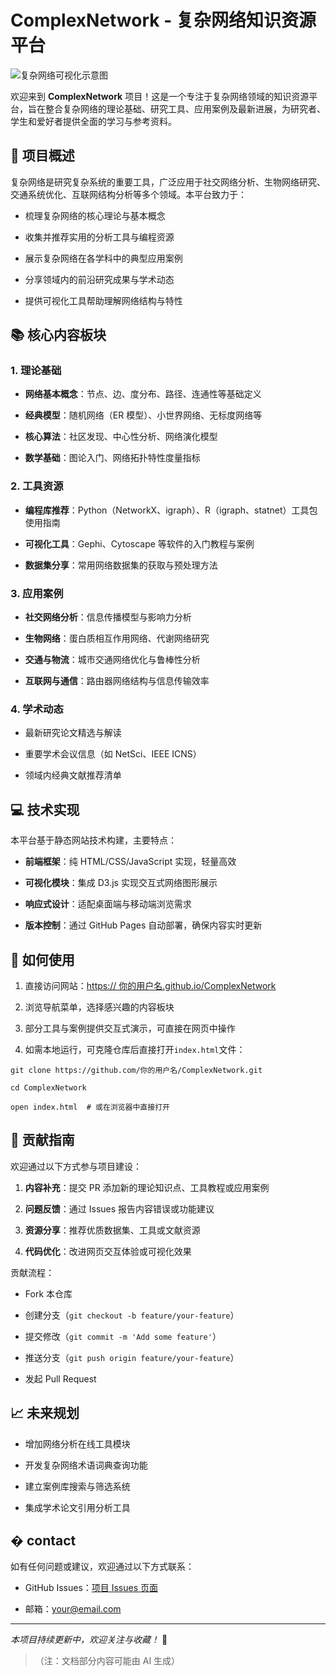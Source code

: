 # ComplexNetwork - 复杂网络知识资源平台



![复杂网络可视化示意图](https://picsum.photos/id/180/1200/400)

欢迎来到 **ComplexNetwork** 项目！这是一个专注于复杂网络领域的知识资源平台，旨在整合复杂网络的理论基础、研究工具、应用案例及最新进展，为研究者、学生和爱好者提供全面的学习与参考资料。

## 🌟 项目概述

复杂网络是研究复杂系统的重要工具，广泛应用于社交网络分析、生物网络研究、交通系统优化、互联网结构分析等多个领域。本平台致力于：



*   梳理复杂网络的核心理论与基本概念

*   收集并推荐实用的分析工具与编程资源

*   展示复杂网络在各学科中的典型应用案例

*   分享领域内的前沿研究成果与学术动态

*   提供可视化工具帮助理解网络结构与特性

## 📚 核心内容板块

### 1. 理论基础



*   **网络基本概念**：节点、边、度分布、路径、连通性等基础定义

*   **经典模型**：随机网络（ER 模型）、小世界网络、无标度网络等

*   **核心算法**：社区发现、中心性分析、网络演化模型

*   **数学基础**：图论入门、网络拓扑特性度量指标

### 2. 工具资源



*   **编程库推荐**：Python（NetworkX、igraph）、R（igraph、statnet）工具包使用指南

*   **可视化工具**：Gephi、Cytoscape 等软件的入门教程与案例

*   **数据集分享**：常用网络数据集的获取与预处理方法

### 3. 应用案例



*   **社交网络分析**：信息传播模型与影响力分析

*   **生物网络**：蛋白质相互作用网络、代谢网络研究

*   **交通与物流**：城市交通网络优化与鲁棒性分析

*   **互联网与通信**：路由器网络结构与信息传输效率

### 4. 学术动态



*   最新研究论文精选与解读

*   重要学术会议信息（如 NetSci、IEEE ICNS）

*   领域内经典文献推荐清单

## 💻 技术实现

本平台基于静态网站技术构建，主要特点：



*   **前端框架**：纯 HTML/CSS/JavaScript 实现，轻量高效

*   **可视化模块**：集成 D3.js 实现交互式网络图形展示

*   **响应式设计**：适配桌面端与移动端浏览需求

*   **版本控制**：通过 GitHub Pages 自动部署，确保内容实时更新

## 🚀 如何使用



1.  直接访问网站：[ht](https://你的用户名.github.io/ComplexNetwork)[tps:](https://你的用户名.github.io/ComplexNetwork)[// 你的用](https://你的用户名.github.io/ComplexNetwork)[户名.g](https://你的用户名.github.io/ComplexNetwork)[ithu](https://你的用户名.github.io/ComplexNetwork)[b.io/](https://你的用户名.github.io/ComplexNetwork)[Comp](https://你的用户名.github.io/ComplexNetwork)[lexNe](https://你的用户名.github.io/ComplexNetwork)[twor](https://你的用户名.github.io/ComplexNetwork)[k](https://你的用户名.github.io/ComplexNetwork)

2.  浏览导航菜单，选择感兴趣的内容板块

3.  部分工具与案例提供交互式演示，可直接在网页中操作

4.  如需本地运行，可克隆仓库后直接打开`index.html`文件：



```
git clone https://github.com/你的用户名/ComplexNetwork.git

cd ComplexNetwork

open index.html  # 或在浏览器中直接打开
```

## 🤝 贡献指南

欢迎通过以下方式参与项目建设：



1.  **内容补充**：提交 PR 添加新的理论知识点、工具教程或应用案例

2.  **问题反馈**：通过 Issues 报告内容错误或功能建议

3.  **资源分享**：推荐优质数据集、工具或文献资源

4.  **代码优化**：改进网页交互体验或可视化效果

贡献流程：



*   Fork 本仓库

*   创建分支（`git checkout -b feature/your-feature`）

*   提交修改（`git commit -m 'Add some feature'`）

*   推送分支（`git push origin feature/your-feature`）

*   发起 Pull Request

## 📈 未来规划



*   增加网络分析在线工具模块

*   开发复杂网络术语词典查询功能

*   建立案例库搜索与筛选系统

*   集成学术论文引用分析工具

## � contact

如有任何问题或建议，欢迎通过以下方式联系：



*   GitHub Issues：[项目 Issues 页面](https://github.com/你的用户名/ComplexNetwork/issues)

*   邮箱：your@email.com



***

*本项目持续更新中，欢迎关注与收藏！* 🔄

> （注：文档部分内容可能由 AI 生成）
